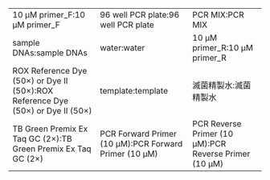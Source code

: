 ||||
|----|----|----|
|10 μM primer_F:10 μM primer_F|96 well PCR plate:96 well PCR plate|PCR MIX:PCR MIX|
|sample DNAs:sample DNAs|water:water|10 μM primer_R:10 μM primer_R|
|ROX Reference Dye (50×) or Dye II (50×):ROX Reference Dye (50×) or Dye II (50×)|template:template|滅菌精製水:滅菌精製水|
|TB Green Premix Ex Taq GC (2×):TB Green Premix Ex Taq GC (2×)|PCR Forward Primer (10 μM):PCR Forward Primer (10 μM)|PCR Reverse Primer (10 μM):PCR Reverse Primer (10 μM)|
